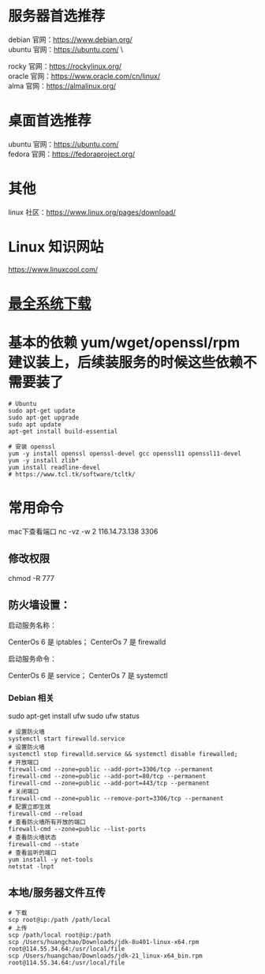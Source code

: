 # 服务器首选推荐
debian 官网：https://www.debian.org/ \
ubuntu 官网：https://ubuntu.com/ \

rocky 官网：https://rockylinux.org/ \
oracle 官网：https://www.oracle.com/cn/linux/ \
alma 官网：https://almalinux.org/
# 桌面首选推荐
ubuntu 官网：https://ubuntu.com/ \
fedora 官网：https://fedoraproject.org/
# 其他
linux 社区：https://www.linux.org/pages/download/

# Linux 知识网站
https://www.linuxcool.com/

# [最全系统下载](https://www.linux.org/pages/download/)

# 基本的依赖 yum/wget/openssl/rpm 建议装上，后续装服务的时候这些依赖不需要装了
```shell
# Ubuntu
sudo apt-get update
sudo apt-get upgrade
sudo apt update
apt-get install build-essential

# 安装 openssl
yum -y install openssl openssl-devel gcc openssl11 openssl11-devel
yum -y install zlib*
yum install readline-devel
# https://www.tcl.tk/software/tcltk/
```

# 常用命令
mac下查看端口 nc -vz -w 2 116.14.73.138 3306

## 修改权限
chmod -R 777

## 防火墙设置：
启动服务名称：

CenterOs 6 是 iptables；
CenterOs 7 是 firewalld

启动服务命令：

CenterOs 6 是 service；
CenterOs 7 是 systemctl

### Debian 相关
sudo apt-get install ufw
sudo ufw status
```shell
# 设置防火墙
systemctl start firewalld.service
# 设置防火墙
systemctl stop firewalld.service && systemctl disable firewalled;
# 开放端口
firewall-cmd --zone=public --add-port=3306/tcp --permanent
firewall-cmd --zone=public --add-port=80/tcp --permanent
firewall-cmd --zone=public --add-port=443/tcp --permanent
# 关闭端口
firewall-cmd --zone=public --remove-port=3306/tcp --permanent
# 配置立即生效
firewall-cmd --reload
# 查看防火墙所有开放的端口
firewall-cmd --zone=public --list-ports
# 查看防火墙状态
firewall-cmd --state
# 查看监听的端口
yum install -y net-tools
netstat -lnpt
```

## 本地/服务器文件互传
```shell
# 下载
scp root@ip:/path /path/local
# 上传
scp /path/local root@ip:/path
scp /Users/huangchao/Downloads/jdk-8u401-linux-x64.rpm root@114.55.34.64:/usr/local/file
scp /Users/huangchao/Downloads/jdk-21_linux-x64_bin.rpm root@114.55.34.64:/usr/local/file
```

[//]: # (sourcecode /usr/local/src)
[//]: # (file /usr/local/file)
